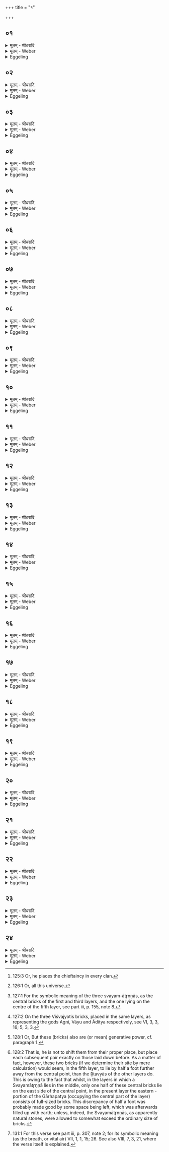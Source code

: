 +++
title = "१"

+++


## ०१
<details><summary>मूलम् - श्रीधरादि</summary>

ऋत᳘व्या ऽउ᳘पदधाति॥  
(त्यृ) ऋत᳘व ऽएते य᳘दृत᳘व्या ऽऋतू᳘ने᳘वैतदु᳘पदधाति त᳘देतत्स᳘र्व्वं य᳘दृत᳘व्याः संव्वत्स᳘रो वा᳘ ऽऋत᳘व्याः संव्वत्सर᳘ ऽइदᳫँ᳭ स᳘र्व्वमिद᳘मे᳘वैतत्स᳘र्व्वमु᳘पदधात्य᳘थो प्रज᳘ननमेत᳘त्संव्वत्सरो वा᳘ ऽऋत᳘व्याः संव्वत्सरः᳘ प्रज᳘ननं प्रज᳘ननमे᳘वैतदुपदधाति[[!!]]॥
</details>

<details><summary>मूलम् - Weber</summary>

ऋतॗव्या उ᳘पदधाति॥  
ऋत᳘व एते य᳘दृतॗव्या ऋतू᳘नेॗवैतदु᳘पदधाति त᳘देतत्स᳘र्वं य᳘दृतॗव्याः संवत्सरो वा᳘ ऋतॗव्याः संवत्सर᳘ इदᳫं स᳘र्वमिद᳘मेॗवैतत्स᳘र्वमु᳘पदधात्य᳘थो प्रज᳘ननमेत᳘त्संवत्सरो वा᳘ ऋतॗव्याः संवत्सरः᳘ प्रज᳘ननम् प्रज᳘ननमेॗवैतदु᳘पदधाति॥
</details>

<details><summary>Eggeling</summary>

1. He lays down two Ritavyā (seasonal bricks). The seasonal (bricks) are the same as these seasons: it is the seasons he thereby lays down. And, indeed, the seasonal ones are everything here, for the seasonal ones are the year, and the year is everything here: he thus lays down everything here. And generative power they also are,--for the seasonal ones are the year, and the year means generative power: it is generative power he thus lays down (or bestows on Agni and the Sacrificer).
</details>

## ०२
<details><summary>मूलम् - श्रीधरादि</summary>

य᳘द्वे᳘व ऽर्त᳘व्या ऽउपद᳘धाति[[!!]]॥  
क्षत्रं वा᳘ ऽऋत᳘व्या व्वि᳘श ऽइमा ऽइ᳘तरा ऽइ᳘ष्टकाः क्षत्रं त᳘द्वि᳘श्यत्ता᳘रं[[!!]] दधाति ताः स᳘र्व्वासु चि᳘तिषू᳘पदधाति स᳘र्व्वस्यां त᳘द्विशि᳘ क्षत्र᳘मत्ता᳘रं दधाति॥
</details>

<details><summary>मूलम् - Weber</summary>

य᳘द्वेव᳘ ऽर्तॗव्या उपद᳘धाति॥  
क्षत्र वा᳘ ऋतॗव्या वि᳘श इमा इ᳘तरा इ᳘ष्टकाः क्षत्रं त᳘द्विश्य᳘त्ता᳘रं दधाति ताः स᳘र्वासु चि᳘तिषू᳘पदधाति स᳘र्वस्यां त᳘द्विशि᳘ क्षत्र᳘मत्ता᳘रं दधाति॥
</details>

<details><summary>Eggeling</summary>

2. And, again, as to why he lays down seasonal (bricks),--the seasonal (ones) are the nobility and these other bricks are the peasantry: he thus places the nobility as the eater among the peasantry. He lays down (some of) them in all the layers: he thus places the nobility as the eater among the whole people [^egg_226].

[^egg_226]: 125:3 Or, he places the chieftaincy in every clan.
</details>

## ०३
<details><summary>मूलम् - श्रीधरादि</summary>

य᳘द्वे᳘व ऽर्त᳘व्या ऽउपद᳘धाति[[!!]]॥  
संव्वत्सर᳘ ऽए᳘षो ऽग्निः स᳘ ऽऋत᳘व्याभिः स᳘ᳫँ᳘हितः संव्वत्सर᳘मे᳘वैत᳘दृतुभिः[[!!]] सं᳘तनोति सं᳘दधाति ता वै ना᳘नाप्रभृतयः समानो᳘दर्का ऽऋत᳘वो वा᳘ ऽअसृज्यन्त ते᳘ सृष्टा ना᳘नै᳘वास᳘न्[[!!]]॥
</details>

<details><summary>मूलम् - Weber</summary>

य᳘द्वेव᳘ ऽर्तॗव्या उपद᳘धाति॥  
संवत्सर᳘ एॗषो ऽग्निः स᳘ ऋतॗव्याभिः स᳘ᳫं᳘हितः संवत्सर᳘मेॗवैत᳘दृतु᳘भिः सं᳘तनोति सं᳘दधाति ता वै ना᳘नाप्रभृतयः समानो᳘दर्का ऋत᳘वो वा᳘ असृज्यन्त ते᳘ सृष्टा ना᳘नैॗवासन्᳟᳟॥
</details>

<details><summary>Eggeling</summary>

3. And, again, as to why he lays down seasonal (bricks),--this fire-altar is the year, and it is joined together by means of the seasonal (bricks): he thus makes the year continuous, and joins it together, by means of the seasons. These (formulas of the seasonal bricks) begin in a different way, but end in the same way; for the seasons were created, and, when created, they were different.
</details>

## ०४
<details><summary>मूलम् - श्रीधरादि</summary>

(सं᳘स्ते) ते ऽब्रुवन्॥  
(न्न) न वा᳘ ऽइत्थᳫँ᳭ स᳘न्तः शक्ष्यामः प्र᳘जनयितुᳫँ᳭ रूपैः᳘ समा᳘यामे᳘ति त ऽए᳘कैकमृतु᳘ᳫँ᳘ रूपैः᳘ समा᳘यंस्त᳘स्मादे᳘कैकस्मिन्नृतौ स᳘र्व्वेषामृतूना᳘ᳫँ᳘ रूपं᳘ ता यन्ना᳘नाप्रभृतयो ना᳘ना ह्य᳘सृज्यन्ता᳘थ य᳘त्समानो᳘दर्का रूपै᳘र्हि[[!!]] समा᳘यन्॥
</details>

<details><summary>मूलम् - Weber</summary>

ते ऽब्रुवन्॥  
न वा᳘ इत्थᳫं स᳘न्तः शक्ष्यामः प्र᳘जनयितुं रूपैः᳘ समा᳘यामे᳘ति त ए᳘कैकमृतुं᳘ रूपैः᳘ समा᳘यंस्त᳘स्मादे᳘कैकस्मिन्नृतौ स᳘र्वेषामृतू᳘नां रूपं ता यन्ना᳘नाप्रभृतयो ना᳘ना ह्य᳘सृज्यन्ता᳘थ य᳘त्समानो᳘दर्का रूपैर्हि᳘ समा᳘यन्॥
</details>

<details><summary>Eggeling</summary>

4. They spake, 'While being thus, we shall not be

able to procreate: let us unite with our forms!' They united in each single season with their forms, whence there is in each single season the form of all the seasons. As to their (formulas) beginning in a different way, it is because they were created different (or separately); and as to their ending in the same way, it is because they united with their forms.
</details>

## ०५
<details><summary>मूलम् - श्रीधरादि</summary>

(न्त्स) स ऽउ᳘पदधाति॥  
त᳘पश्च तप᳘स्यश्च[[!!]] शैशिरा᳘वृतू ऽइ᳘ति ना᳘मनी ऽएनयोरेते ना᳘मभ्यामे᳘वैने ऽएतदु᳘पदधात्यसौ वा᳘ ऽआदित्यस्त᳘पस्त᳘स्मादेता᳘वृतू ऽअ᳘नन्तर्हितौ तद्य᳘देत᳘स्मादेता᳘वृतू ऽअ᳘नन्तर्हितौ त᳘स्मादेतौ त᳘पश्च तप᳘स्यश्च[[!!]]॥
</details>

<details><summary>मूलम् - Weber</summary>

स उ᳘पदधाति॥  
त᳘पश्च तपस्य᳘श्च शैशिरा᳘वृतू इ᳘ति ना᳘मनी एनयोरेते ना᳘मभ्यामेॗवैने एतदु᳘पदधात्यसौ वा᳘ आदित्यस्त᳘पस्त᳘स्मादेता᳘वृतू अ᳘नन्तर्हितौ तद्य᳘देत᳘स्मादेता᳘वृतू अ᳘नन्तर्हितौ त᳘स्मादेतौ त᳘पश्च तपस्य᳘श्च॥
</details>

<details><summary>Eggeling</summary>

5. He lays them down, with (Vāj. S. XV, 57), 'Tapa and Tapasya, the two dewy seasons,'--these are the names of these two: it is thus by their names that he lays them down. Tapa (the burner), doubtless, is yonder sun: from him these two seasons are not separated; and inasmuch as these two seasons are not separated from him, they are called Tapa and Tapasya.
</details>

## ०६
<details><summary>मूलम् - श्रीधरादि</summary>

(श्चा) अग्नेरन्तःश्ले᳘षो ऽसी᳘ति॥  
संव्वत्सर᳘ ऽए᳘षो ऽग्निः स᳘ ऽऋत᳘व्याभिः स᳘ᳫँ᳘हितः संव्वत्सर᳘मे᳘वैत᳘दृतु᳘भिः सं᳘तनोति सं᳘दधाति क᳘ल्पेतां द्या᳘वापृथिवी[[!!]] कल्पन्तामा᳘प ऽओ᳘षधय ऽइ᳘तीद᳘मे᳘वैतत्स᳘र्व्वमृतु᳘भिः कल्पयति क᳘ल्पन्तामग्न᳘यः पृ᳘थङ् मम ज्यै᳘ष्ठ्याय स᳘व्रता ऽइ᳘त्यग्न᳘यो हैते पृ᳘थग्य᳘देता ऽइ᳘ष्टकास्ते य᳘था ऽन᳘योर्ऋत्वोर्ज्यै᳘ष्ठ्याय क᳘ल्पेरन्नेव᳘मेत᳘दाह ये᳘ ऽअग्न᳘यः स᳘मनसो ऽन्तरा द्या᳘वापृथिवी᳘ ऽइमे ऽइ᳘ति य᳘थैव य᳘जुस्त᳘था ब᳘न्धुः शैशिरा᳘वृतू᳘ ऽअभिक᳘ल्पमाना ऽइ᳘न्द्रमिव देवा᳘ ऽअभिसं᳘विशन्त्वि᳘ति य᳘थे᳘न्द्रं देवा᳘ ऽअभिसं᳘विष्टा ऽएव᳘मिमा᳘वृतू ज्यै᳘ष्ठ्यायाभिसं᳘विशन्त्वि᳘त्येतद्द्वे ऽइ᳘ष्टके भवतो द्वौ हि मा᳘सावृतुः[[!!]] सकृ᳘त्सादयत्ये᳘कं त᳘दृतुं᳘ करोति॥
</details>

<details><summary>मूलम् - Weber</summary>

अग्नेरन्तःश्लेॗषो ऽसी᳘ति॥  
संवत्सर᳘ एॗषो ऽग्निः स᳘ ऋतॗव्याभिः स᳘ᳫं᳘हितः संवत्सरमेवैतदृतु᳘भिः सं᳘तनोति सं᳘दधाति क᳘ल्पेतां द्या᳘वापृथिवी᳘ कल्पन्तामा᳘प ओ᳘षधय इ᳘तीद᳘मेॗवैतत्स᳘र्वमृतु᳘भिः कल्पयति क᳘ल्पन्तामग्न᳘यः पृ᳘थङ्न᳘म ज्यै᳘ष्ठ्याय स᳘व्रता इ᳘त्यग्न᳘यो हैते पृ᳘थग्य᳘देता इ᳘ष्टकास्ते य᳘थान᳘योरृत्वोर्ज्यै᳘ष्ठ्याय क᳘ल्पेरन्नेव᳘मेत᳘दाह ये᳘ अग्न᳘यः स᳘मनसो ऽन्तरा द्या᳘वापृथिवी᳘ इमे इ᳘ति य᳘थैव य᳘जुस्त᳘था ब᳘न्धुः शैशिरा᳘वृतू᳘ अभिक᳘ल्पमाना इ᳘न्द्रमिव देवा᳘ अभिसं᳘विशन्त्वि᳘ति यथे᳘न्द्रं देवा᳘ अभिसं᳘विष्टा एव᳘मिमा᳘वृतू ज्यै᳘ष्ठ्यायाभिसं᳘विशन्त्वि᳘त्येतद्द्वे इ᳘ष्टके भवतो द्वौ हि मा᳘सावृतुः᳘ सकृ᳘त्सादयत्ये᳘कं त᳘दृतुं᳘ करोति॥
</details>

<details><summary>Eggeling</summary>

6. 'Agni's coupling-link thou art,'--this fire-altar is the year, and it is joined together by means of the seasonal (bricks): he thus makes the year continuous, and joins it together by means of the seasons;--'May Heaven and earth fit into one another! may the waters and plants fit into each other!'--he thereby makes everything here [^egg_227] to fit in by means of the seasons:--'May the fires fit into one another, each singly, working harmoniously together for my supremacy!'--for these single bricks are the same as those fires: he thus says this so that they may fit in with each other for the supremacy of those two seasons:--'whatever fires there are, at one with each other, within these two, Heaven and Earth;'--as the text is, so is its meaning;--'let them draw

[^egg_227]: 126:1 Or, all this universe.

together, fitting in with the two dewy seasons, even as the gods draw together unto Indra;'--that is, 'even as the gods are drawing together round Indra, so may they draw together for supremacy round these two seasons.' Two bricks there are, because the season consists of two months. Only once he 'settles' them: he thereby makes the season to be one.
</details>

## ०७
<details><summary>मूलम् - श्रीधरादि</summary>

तद्य᳘देते ऽअ᳘त्रोपद᳘धाति॥  
संव्वत्सर᳘ ऽए᳘षो ऽग्नि᳘रिम᳘ ऽउ लोकाः᳘ संव्वत्सरस्त᳘स्य द्यौ᳘रेव᳘ पञ्चमी चि᳘तिर्द्यौ᳘रस्य शि᳘शिर ऽऋतुस्तद्य᳘देते ऽअ᳘त्रोपद᳘धाति य᳘दे᳘वास्यैते᳘ ऽआत्म᳘नस्तदस्मिन्नेतत्प्र᳘तिदधाति[[!!]] त᳘स्मादेते ऽअत्रो᳘पदधाति[[!!]]॥
</details>

<details><summary>मूलम् - Weber</summary>

तद्य᳘देते अ᳘त्रोपद᳘धाति॥  
संवत्सर᳘ एॗषो ऽग्नि᳘रिम᳘ उ लोकाः᳘ संवत्सरस्त᳘स्य द्यौ᳘रेव᳘ पञ्चमी चि᳘तिर्द्यौ᳘रस्य शि᳘शिर ऋतुस्तद्य᳘देते अ᳘त्रोपद᳘धाति य᳘देॗवास्यैते᳘ आत्म᳘नस्त᳘दस्मिन्नेतत्प्र᳘तिदधाति त᳘स्मादेते᳘ अत्रो᳘पदधाति॥
</details>

<details><summary>Eggeling</summary>

7. And as to why he now lays down these two;--this fire-altar is the year, and the year is these worlds: the fifth layer of this (altar) is the sky, and the dewy season of this (year) is the sky; and when he now lays down these two (bricks), he thereby restores to his (Agni's) body what these two are thereto: this is why he now lays down these two (bricks).
</details>

## ०८
<details><summary>मूलम् - श्रीधरादि</summary>

य᳘द्वे᳘वैते ऽअ᳘त्रोपद᳘धाति॥  
प्रजा᳘पतिरे᳘षो ऽग्निः᳘ संव्वत्सर᳘ ऽउ प्रजा᳘पतिस्त᳘स्य शि᳘र ऽएव᳘ पञ्चमी चि᳘तिः शि᳘रो ऽस्य शि᳘शिर ऽऋतुस्तद्य᳘देते ऽअ᳘त्रोपद᳘धाति य᳘दे᳘वास्यैते ऽआत्म᳘नस्त᳘दस्मिन्नेतत्प्र᳘तिदधाति त᳘स्मादेते ऽअत्रो᳘पदधाति॥
</details>

<details><summary>मूलम् - Weber</summary>

य᳘द्वेॗवैते अ᳘त्रोपद᳘धाति॥  
प्रजा᳘पतिरेॗषो ऽग्निः᳘ संवत्सर᳘ उ प्रजा᳘पतिस्त᳘स्य शि᳘र एव᳘ पञ्चमी चि᳘तिः शि᳘रो ऽस्य शि᳘शिर ऋतुस्तद्य᳘देते अ᳘त्रोपद᳘धाति य᳘देॗवास्यैते आत्म᳘नस्त᳘दस्मिन्नेतत्प्र᳘तिदधाति त᳘स्मादेते अत्रो᳘पदधाति॥
</details>

<details><summary>Eggeling</summary>

8. And, again, as to why he now lays down these two;--this Agni (the fire-altar) is Prajāpati (the lord of generation), and Prajāpati is the year: the fifth layer is his (Agni's) head, and the dewy season is its (the year's) head; and when he now lays down these two (bricks), he thereby restores to his (or its) body what these two are thereto: this is why he now lays down these two (bricks).
</details>

## ०९
<details><summary>मूलम् - श्रीधरादि</summary>

स᳘ पुर᳘स्तात्स्वयमातृण्णा᳘यै च व्विश्व᳘ज्योतिषश्च ऽर्त᳘व्ये ऽउ᳘पदधाति॥  
द्यौर्वा᳘ ऽउत्तमा᳘ स्वयमातृ᳘ण्णा ऽऽदित्य᳘ ऽउत्तमा᳘ व्विश्व᳘ज्योतिरर्व्वाची᳘नं त᳘द्दिव᳘श्चादित्या᳘च्च ऽर्तू᳘न्दधाति त᳘स्मादर्व्वाची᳘नमेवा᳘त ऽऋतवो᳘ ऽथो प्रज᳘ननमेत᳘दर्व्वाची᳘नं त᳘द्दिव᳘श्चादित्या᳘श्च प्रज᳘ननं दधाति त᳘स्मादर्व्वाची᳘नमेवा᳘तः प्र᳘जायते स्थित᳘ᳫँ᳘ हैवा᳘तः प᳘राक्प्रज᳘ननं या᳘वन्तो᳘ ह्येव सना᳘ग्रे देवास्ता᳘वन्तो देवाः[[!!]]॥
</details>

<details><summary>मूलम् - Weber</summary>

स᳘ पुर᳘स्तात्स्वयमातृणा᳘यै च विश्व᳘ज्योतिषश्च ऽर्तॗव्ये उ᳘पदधाति॥  
द्यौर्वा᳘ उत्तमा᳘ स्वयमातृॗणादित्य᳘ उत्तमा᳘ विश्व᳘ज्योतिरर्वाची᳘नं त᳘द्दिव᳘श्चादित्या᳘च्च ऽर्तू᳘न्दधाति त᳘स्मादर्वाची᳘नमेवा᳘त ऋतवो᳘ ऽथो प्रज᳘ननमेत᳘दर्वाची᳘नं त᳘द्दिव᳘श्चादित्या᳘श्च प्रज᳘ननं दधाति त᳘स्मादर्वाची᳘नमेवा᳘तः प्र᳘जायते स्थित᳘ᳫं᳘ हैवा᳘तः प᳘राक्प्रज᳘ननं या᳘वन्तोॗ ह्येव सना᳘ग्रे देवास्ता᳘वन्तो देवाः᳟॥
</details>

<details><summary>Eggeling</summary>

9. He lays down the two seasonal ones prior to the naturally-perforated one and to the Viśvajyotis; for the last naturally-perforated one is the sky [^egg_228], and the last Viśvajyotis [^egg_229] (all-light brick) is

[^egg_228]: 127:1 For the symbolic meaning of the three svayam-ātr̥ṇṇās, as the central bricks of the first and third layers, and the one lying on the centre of the fifth layer, see part iii, p. 155, note 8.

[^egg_229]: 127:2 On the three Viśvajyotis bricks, placed in the same layers, as representing the gods Agni, Vāyu and Āditya respectively, see VI, 3, 3, 16; 5, 3, 3.

the sun: he thus places the seasons on this side of the sky and the sun; whence the seasons are on this side thereof. But generative power there also is (in these seasonal bricks) [^egg_230]: he thus places generative power on this side of the sky and the sun; whence procreation takes place only on this side of them, but stationary, indeed, is procreation beyond them, for just as many gods as there were of old, so many there are now.

[^egg_230]: 128:1 Or, But these (bricks) also are (or mean) generative power, cf. paragraph 1.
</details>

## १०
<details><summary>मूलम् - श्रीधरादि</summary>

(ऽ) अ᳘थ प्रथमा᳘यै स्वयमातृण्णा᳘यै प्रथमा᳘यै च व्विश्व᳘ज्योतिष ऽउप᳘रिष्टादृत᳘व्ये ऽउ᳘पदधाति॥  
(ती) इयं वै᳘ प्रथमा᳘ स्वयमातृ᳘ण्णा ऽग्निः᳘ प्रथमा᳘ व्विश्व᳘ज्योतिस्त᳘दूर्ध्वा᳘नृतून्दधाति[[!!]] त᳘स्मादित᳘ ऽऊर्ध्वा᳘ ऽऋतवो᳘ ऽथो प्रज᳘ननमेत᳘दितस्त᳘दूर्ध्वं᳘ प्रज᳘ननं दधाति त᳘स्मादित᳘ ऽऊर्ध्व᳘मेव प्र᳘जायते॥
</details>

<details><summary>मूलम् - Weber</summary>

अ᳘थ प्रथमा᳘यै स्वयमातृणा᳘यै प्रथमा᳘यै च विश्व᳘ज्योतिष उप᳘रिष्टादृतॗव्ये उ᳘पदधाति॥  
इयं वै᳘ प्रथमा᳘ स्वयमातृॗणाग्निः᳘ प्रथमा᳘ विश्व᳘ज्योतिस्त᳘दूर्ध्वा᳘नृतू᳘न्दधाति त᳘स्मादित᳘ ऊर्ध्वा᳘ ऋतवो᳘ ऽथो प्रज᳘ननमेत᳘दितस्त᳘दूर्ध्व᳘म् प्रज᳘ननं दधाति त᳘स्मादित᳘ ऊर्ध्व᳘मेव प्र᳘जायते॥
</details>

<details><summary>Eggeling</summary>

10. Now, the (first) two seasonal (bricks) he lays down subsequently to the first naturally-perforated one, and to the first Viśvajyotis; for the first naturally-perforated one is this (earth), and the first Viśvajyotis is Agni: thereupon he places the seasons, whence the seasons are upwards from this (earth). But generative power there also is therein: he thus places generative power above this (earth); whence procreation only takes place above (upon, not under) this (earth).
</details>

## ११
<details><summary>मूलम् - श्रीधरादि</summary>

ता न᳘ व्यूहेत्॥  
(न्ने᳘) ने᳘दृतून्व्यू᳘हानी᳘ति यो वै᳘ म्रिय᳘त ऽऋत᳘वो ह त᳘स्मै[[!!]] व्युह्यन्ते त᳘स्माद्य᳘त्रैव[[!!]] प्रथमे᳘ ऽउपद᳘धाति तत्स᳘र्व्वा ऽउ᳘पदध्यात्॥
</details>

<details><summary>मूलम् - Weber</summary>

ता नॗ व्यूहेत्॥  
ने᳘दृतून्व्यू᳘हानी᳘ति यो वै᳘ म्रिय᳘त ऋत᳘वो ह त᳘स्मैॗ व्युह्यन्ते त᳘स्माद्य᳘त्रैव᳘ प्रथमे᳘ उपद᳘धाति तत्स᳘र्वा उ᳘पदध्यात्॥
</details>

<details><summary>Eggeling</summary>

11. Let him not derange these (seasonal bricks) [^egg_231] lest he should derange the seasons, for deranged are

[^egg_231]: 128:2 That is, he is not to shift them from their proper place, but place each subsequent pair exactly on those laid down before. As a matter of fact, however, these two bricks (if we determine their site by mere calculation) would seem, in the fifth layer, to lie by half a foot further away from the central point, than the R̥tavyās of the other layers do. This is owing to the fact that whilst, in the layers in which a Svayamātr̥ṇṇā lies in the middle, only one half of these central bricks lie on the east side of the central point, in the present layer the eastern -portion of the Gārhapatya (occupying the central part of the layer) consists of full-sized bricks. This discrepancy of half a foot was probably made good by some space being left, which was afterwards filled up with earth; unless, indeed, the Svayamātr̥ṇṇās, as apparently natural stones, were allowed to somewhat exceed the ordinary size of bricks.

the seasons for him who dies: hence, in whatever place he lays down the first two, there let him lay down all.
</details>

## १२
<details><summary>मूलम् - श्रीधरादि</summary>

(द᳘) अ᳘थो ऽइमे वै᳘ लोका᳘ ऽऋत᳘व्याः॥  
(ऽ) इमांस्त᳘ल्लोका᳘नूर्ध्वांश्चितिभिश्चिनोत्य᳘थो[[!!]] क्षत्रं वा᳘ ऽऋत᳘व्याः क्षत्रं त᳘दूर्ध्वं चि᳘तिभिश्चिनोत्य᳘थो संव्वत्सरो वा᳘ ऽऋतव्याः[[!!]] संव्वत्सरं त᳘दूर्ध्वं चि᳘तिभिश्चिनोति ता᳘ नान्य᳘या य᳘जुष्मत्ये᳘ष्टकयोप᳘रिष्टादभ्युपदध्यान्ने᳘त्क्षत्रं᳘[[!!]] व्वि᳘शा ऽभ्युपद᳘धानी᳘ति॥
</details>

<details><summary>मूलम् - Weber</summary>

अ᳘थो इमे वै᳘ लोका᳘ ऋतॗव्याः॥  
इमांस्त᳘ल्लोका᳘नूर्ध्वांश्चि᳘तिभिश्चिनोत्य᳘थो क्षत्रं वा᳘ ऋतॗव्याः क्षत्रं त᳘दूर्ध्वं चि᳘तिभिश्चिनोत्य᳘थो संवत्सरो वा᳘ ऋतॗव्याः संवत्सरं त᳘दूर्ध्वं चि᳘तिभिश्चिनोति ताॗ नान्य᳘या य᳘जुष्मत्ये᳘ष्टकयोप᳘रिष्टादभ्यु᳘पदध्यान्ने᳘त्क्षत्रं᳘ विॗशाभ्युपद᳘धानी᳘ति॥
</details>

<details><summary>Eggeling</summary>

12. But the seasonal (bricks), indeed, are also these (three) worlds: by the (different) layers he thus builds up these worlds one above the other. And the seasonal (bricks), indeed, are also the nobility: by the (different) layers he thus builds up the nobility above (the peasantry). And the seasonal ones, indeed, are also the year: by the (different) layers he thus builds up the year. Let him not thereafter place over them any other brick with a sacrificial formula, lest he should place the peasantry above the nobility.
</details>

## १३
<details><summary>मूलम् - श्रीधरादि</summary>

ता᳘ हैता᳘ ऽएव᳘ संया᳘न्यः॥  
(ऽ) एतद्वै᳘ देवा᳘ ऽऋत᳘व्याभिरे᳘वेमाँ᳘ल्लोकान्त्स᳘मयुरित᳘श्चोर्ध्वा᳘नमुतश्चार्व्वा᳘चस्त᳘थै᳘वैतद्य᳘जमान ऽऋत᳘व्याभिरे᳘वेमाँ᳘ल्लोकान्त्सं᳘यातीत᳘श्चोर्ध्वा᳘नमु᳘तश्चार्व्वा᳘चः॥
</details>

<details><summary>मूलम् - Weber</summary>

ता᳘ हैता᳘ एव᳘ संया᳘न्यः॥  
एतद्वै᳘ देवा᳘ ऋतॗव्याभिरेॗवेमां᳘लोकान्त्स᳘मयुरित᳘श्चोर्ध्वा᳘नमु᳘तश्चार्वा᳘चस्त᳘थैॗवैतद्य᳘जमान ऋतॗव्याभिरेॗवेमां᳘लोकान्त्सं᳘यातीत᳘श्चोर्ध्वा᳘नमु᳘तश्चार्वा᳘चः॥
</details>

<details><summary>Eggeling</summary>

13. Now these same (bricks) are indeed steppingstones, for by means of the seasonal (bricks) the gods then stepped over these worlds, hath from hence upwards and from above downwards: and in like manner does the Sacrificer now, by means of the seasonal (bricks), step over these worlds, both from hence upwards and from above downwards.
</details>

## १४
<details><summary>मूलम् - श्रीधरादि</summary>

(स्त᳘) त᳘दु ह च᳘रकाध्वर्यवः॥  
(वो ऽन्या᳘) अन्या᳘ ऽएव᳘ संया᳘नीरित्यु᳘पदधति न त᳘था कुर्यादत्य᳘हैव᳘ रेच᳘यन्त्येता᳘ ऽउ ऽएव᳘ संया᳘न्यः॥
</details>

<details><summary>मूलम् - Weber</summary>

त᳘दु ह च᳘रकाध्वर्यवः॥  
अन्या᳘ एव᳘ संया᳘नीरित्यु᳘पदधति न त᳘था कुर्यादत्यहैव᳘ रेचयन्त्येता᳘ उ एव᳘ संया᳘न्यः॥
</details>

<details><summary>Eggeling</summary>

14. Now, the Carakādhvaryus lay down here yet other 'stepping-stones'; but let him not do so, for they do what is redundant, and these are indeed (all) the stepping-stones.
</details>

## १५
<details><summary>मूलम् - श्रीधरादि</summary>

(न्यो᳘ ऽथ) अ᳘थ व्विश्व᳘ज्योतिषमु᳘पदधाति॥  
(त्या) आदित्यो᳘ वा᳘ ऽउत्तमा᳘ व्विश्व᳘ज्योतिरादित्यो᳘ ह्ये᳘वामुष्मिँल्लोके[[!!]] व्वि᳘श्वं ज्यो᳘तिरादित्य᳘मे᳘वैतदु᳘पदधाति॥
</details>

<details><summary>मूलम् - Weber</summary>

अ᳘थ विश्व᳘ज्योतिषमु᳘पदधाति॥  
आदित्यो वा᳘ उत्तमा᳘ विश्व᳘ज्योतिरादित्योॗ ह्येॗवामु᳘ष्मिंलोके᳘ विश्व᳘ज्योतिरादित्य᳘मेॗवैतदु᳘पदधाति॥
</details>

<details><summary>Eggeling</summary>

15. He then lays down a Viśvajyotis (all-light brick);--the last Viśvajyotis, doubtless, is the sun, for in yonder (celestial) world the sun, indeed, is 'all the light': it is the sun he thereby sets up.
</details>

## १६
<details><summary>मूलम् - श्रीधरादि</summary>

य᳘द्वेव᳘ व्विश्व᳘ज्योतिषमुपद᳘धाति॥  
प्रजा वै᳘ व्विश्व᳘ज्योतिः प्रजा᳘ ह्येव व्वि᳘श्वं ज्यो᳘तिः प्रज᳘ननमे᳘वैतदु᳘पदधाति॥
</details>

<details><summary>मूलम् - Weber</summary>

य᳘द्वेव᳘ विश्व᳘ज्योतिषमुपद᳘धाति॥  
प्रजा वै᳘ विश्व᳘ज्योतिः प्रजाॗ ह्येव वि᳘श्वं ज्यो᳘तिः प्रज᳘ननमेॗवैतदु᳘पदधाति॥
</details>

<details><summary>Eggeling</summary>

16. And, again, as to why he lays down a Viśvajyotis:--the Viśvajyotis, doubtless, means progeny, for progeny indeed is all the light:--he thus lays generative power into it (or into him, Agni and the Sacrificer).
</details>

## १७
<details><summary>मूलम् - श्रीधरादि</summary>

स᳘ पुर᳘स्तात्स्वयमातृण्णा᳘यै व्विश्व᳘ज्योतिषमु᳘पदधाति॥  
द्यौर्वा᳘ ऽउत्तमा᳘ स्वयमातृ᳘ण्णादित्य᳘ ऽउत्तमा᳘[[!!]] व्विश्व᳘ज्योतिरर्व्वाची᳘नं त᳘द्दिव᳘ ऽआदित्यं᳘ दधाति त᳘स्मादे᳘षो ऽर्व्वाची᳘नमेवा᳘तस्तपत्य᳘थो प्रज᳘ननमेत᳘दर्व्वाची᳘नं त᳘द्दिवः᳘ प्रज᳘ननं दधाति त᳘स्मादर्व्वाची᳘नमेवा᳘तः प्र᳘जायते॥
</details>

<details><summary>मूलम् - Weber</summary>

स᳘ पुर᳘स्तात्स्वयमातृणा᳘यै विश्व᳘ज्योतिषमु᳘पदधाति॥  
द्यौर्वा᳘ उत्तमा᳘ स्वयमातृॗणादि᳘त्य᳘ उत्तमा᳘ विश्व᳘ज्योतिरर्वाची᳘नं त᳘द्दिव᳘ आदित्यं᳘ दधाति त᳘स्मादेॗषो ऽर्वाची᳘नमेवा᳘तस्तप त्य᳘थो प्रज᳘ननमेत᳘दर्वाची᳘नं त᳘द्दिवः᳘ प्रज᳘ननं दधाति त᳘स्मादर्वाची᳘नमेवा᳘तः प्र᳘जायते॥
</details>

<details><summary>Eggeling</summary>

17. He lays down the Viśvajyotis prior to the naturally-perforated one;--for the last naturally-perforated one is the sky, and the last Viśvajyotis is the sun: he thus places the sun on this side (below) the sky, whence he burns only on this side thereof. But there also is generative power therein: he thus places generative power on this side of the sky, whence procreation takes place only on this side thereof.
</details>

## १८
<details><summary>मूलम् - श्रीधरादि</summary>

(ते᳘ ऽथ) अ᳘थ प्रथमा᳘यै स्वयमातृण्णा᳘यै॥  
(या ऽउ) उप᳘रिष्टाद्विश्व᳘ज्योतिषमु᳘पदधातीयं वै᳘ प्रथमा᳘ स्वयमातृ᳘ण्णा ऽग्निः᳘ प्रथमा᳘ व्विश्व᳘ज्योतिरितस्त᳘दूर्ध्व᳘मग्निं᳘ दधाति तस्मादित᳘ ऽऽऊ᳘र्ध्वो ऽग्नि᳘र्दीप्यते᳘ ऽथो प्रज᳘ननमेत᳘दितस्तदूर्ध्वं᳘[[!!]] प्र᳘जननं दधाति त᳘स्मादित᳘ ऽऊर्ध्व᳘मेव प्र᳘जायते॥
</details>

<details><summary>मूलम् - Weber</summary>

अ᳘थ प्रथमा᳘यै स्वयमातृणा᳘यै॥  
उप᳘रिष्टाद्विश्व᳘ज्योतिषमु᳘पदधातीयं वै᳘ प्रथमा᳘ स्वयमातृॗणाग्निः᳘ प्रथमा᳘ विश्व᳘ज्योतिरितस्त᳘दूर्ध्व᳘मग्निं᳘ दधाति तस्मादित᳘ ऊॗर्ध्वो ऽग्नि᳘र्दीप्यते᳘ ऽथो प्रज᳘ननमेत᳘दितस्त᳘दूर्ध्व᳘म् प्र᳘जननं दधाति त᳘स्मादित᳘ ऊर्ध्व᳘मेव प्र᳘जायते॥
</details>

<details><summary>Eggeling</summary>

18. Now the (first) Viśvajyotis he lays down subsequent to the first naturally-perforated one; for the first naturally-perforated one is this (earth), and the first Viśvajyotis is Agni: he thus sets up Agni upwards from this (earth), whence the fire blazes upwards from here. But there also is generative power therein: he thus places generative power above this (earth), whence procreation only takes place above this (earth).
</details>

## १९
<details><summary>मूलम् - श्रीधरादि</summary>

(ते᳘ ऽथ) अ᳘थ मध्यमा᳘यै स्वयमातृण्णा᳘यै॥  
(या ऽउ) उप᳘रिष्टाद्विश्व᳘ज्योतिषमु᳘पदधात्यन्त᳘रिक्षं वै᳘ मध्यमा᳘ स्वयमातृण्णा᳘ व्वायु᳘र्मध्यमा᳘ व्विश्व᳘ज्योतिरन्त᳘रिक्षे त᳘द्वायुं᳘ दधाति त᳘स्मादय᳘मन्त᳘रिक्षे व्वायुः[[!!]]॥
</details>

<details><summary>मूलम् - Weber</summary>

अ᳘थ मध्यमा᳘यै स्वयमातृणा᳘यै॥  
उप᳘रिष्टाद्विश्व᳘ज्योतिषमु᳘पदधात्यन्त᳘रिक्षं वै᳘ मध्यमा᳘ स्वयमातृणा᳘ वायु᳘र्मध्यमा᳘ विश्व᳘ज्योतिरन्त᳘रिक्षे त᳘द्वायुं᳘ दधाति त᳘स्मादय᳘मन्त᳘रिक्षे वायुः᳟॥
</details>

<details><summary>Eggeling</summary>

19. And the (second) Viśvajyotis he lays down subsequent to the second naturally-perforated one (in the third, or central) layer; for the second naturally-perforated one is the air, and the second Viśvajyotis is Vāyu (the wind): he thus places the wind in the air, whence that wind (has his abode) in the air.
</details>

## २०
<details><summary>मूलम् - श्रीधरादि</summary>

(स्ता᳘) ता᳘न्येता᳘नि ज्यो᳘तीᳫँ᳭षि॥  
तद्य᳘देता᳘ ऽएव᳘मुपद᳘धात्येता᳘न्ये᳘वैतज्ज्यो᳘तीᳫँ᳭षि सम्य᳘ञ्चि दधाति त᳘स्मादित᳘ ऽऊ᳘र्ध्वो ऽग्निर्दी᳘प्यते ऽर्व्वा᳘ङ्सा᳘वादित्य᳘स्तपत्यन्त᳘रिक्षे ऽयं᳘ तिर्य᳘ङ् व्वायुः᳘ पवते॥
</details>

<details><summary>मूलम् - Weber</summary>

ता᳘न्येता᳘नि ज्यो᳘तींषि॥  
तद्य᳘देता᳘ एव᳘मुपद᳘धात्येता᳘न्येॗवैतज्ज्यो᳘तींषि सम्य᳘ञ्चि दधाति त᳘स्मादित᳘ ऊॗर्ध्वो ऽग्निर्दी᳘प्यते ऽर्वा᳘ङ्सा᳘वादित्य᳘स्तपत्यन्त᳘रिक्षे ऽयं᳘ तिर्य᳘ङ् वायुः᳘ पवते॥
</details>

<details><summary>Eggeling</summary>

20. These (three) then are the lights;--and when he lays down these (three Viśvajyotis bricks) in this way, he thereby sets up those same lights so as to face each other; and hence the fire blazes upwards from this (earth), and yonder sun shines downwards, and that wind blows sideways in the air.
</details>

## २१
<details><summary>मूलम् - श्रीधरादि</summary>

परमेष्ठी᳘ त्वा सादयत्वि᳘ति॥  
परमेष्ठी᳘ ह्येतां᳘ पञ्चमीं चि᳘तिम᳘पश्यद्दिव᳘स्पृष्ठे ज्यो᳘तिष्मतीमि᳘ति दिवो᳘ ह्यसौ᳘[[!!]] पृष्ठे ज्यो᳘तिष्मानादित्यः[[!!]]॥
</details>

<details><summary>मूलम् - Weber</summary>

परमेष्ठी᳘ त्वा सादयत्वि᳘ति॥  
परमेष्ठीॗ ह्येता᳘म् पञ्चमीं चि᳘तिम᳘पश्यद्दिव᳘स्पृष्ठे ज्यो᳘तिष्मतीमि᳘ति दिवो ह्य᳘सौ᳘ पृष्ठे ज्यो᳘तिष्मानादित्यः᳟॥
</details>

<details><summary>Eggeling</summary>

21. [He 'settles' the Viśvajyotis, with, Vāj. S. XV, 58], 'May Parameshṭḥin settle thee'--for Parameshṭḥin saw this fifth layer;--'on the back

of the sky, thee, the luminous one!'--for on the back of the sky is yonder luminous sun.
</details>

## २२
<details><summary>मूलम् - श्रीधरादि</summary>

(त्यो) व्वि᳘श्वस्मै प्राणा᳘यापाना᳘य॥  
व्यानाये᳘ति प्राणो वै᳘ व्विश्व᳘ज्योतिः स᳘र्व्वस्मा ऽउ वा᳘ ऽएत᳘स्मै प्राणो व्वि᳘श्वं ज्यो᳘तिर्यच्छे᳘ति स᳘र्व्वं ज्यो᳘तिर्यच्छे᳘त्येतत्सू᳘र्यस्ते᳘ ऽधिपतिरि᳘ति सू᳘र्यमे᳘वास्या ऽअ᳘धिपतिं करोति सादयित्वा सू᳘ददोहसा᳘ ऽधिवदति त᳘स्योक्तो ब᳘न्धुः॥
</details>

<details><summary>मूलम् - Weber</summary>

वि᳘श्वस्मै प्राणा᳘यापाना᳘य॥  
व्यानाये᳘ति प्राणो वै᳘ विश्व᳘ज्योतिः स᳘र्वस्मा उ वा᳘ एत᳘स्मै प्राणो वि᳘श्वं ज्यो᳘तिर्यछे᳘ति स᳘र्वं ज्यो᳘तिर्यछे᳘त्येतत्सू᳘र्यस्ते᳘ ऽधिपतिरि᳘ति सू᳘र्यमेॗवास्या अ᳘धिपतिं करोति सादयित्वा सू᳘ददोहसा᳘धिवदति त᳘स्योक्तो ब᳘न्धुः॥
</details>

<details><summary>Eggeling</summary>

22. 'For all out-breathing, and off-breathing, and through-breathing,'--for the Viśvajyotis is the breath, and breath, indeed, is (necessary) for everything here;--'bestow thou all the light!'--that is, 'bestow thou the whole (or every) light;'--'Sūrya is thine overlord,'--he thereby makes Sūrya (the sun) its overlord. Having 'settled' it, he pronounces the Sūdadohas on it: its (symbolical) meaning has been told [^egg_232].

[^egg_232]: 131:1 For this verse see part iii, p. 307, note 2; for its symbolic meaning (as the breath, or vital air) VII, 1, 1, 15; 26. See also VIII, 7, 3, 21, where the verse itself is explained.
</details>

## २३
<details><summary>मूलम् - श्रीधरादि</summary>

(स्ता᳘) ता᳘ हैता᳘ ऽएव᳘ संया᳘न्यः॥  
(ऽ) एतद्वै᳘ देवा᳘ व्विश्व᳘ज्योतिर्भिरे᳘वेमाँ᳘ल्लोकान्त्स᳘मयुरित᳘श्चोर्ध्वा᳘नमु᳘तश्चार्व्वा᳘चस्त᳘थै᳘वैतद्य᳘जमानो व्विश्व᳘ज्योतिर्भिरे᳘वेमाँ᳘ल्लोकान्त्सं᳘यातीत᳘श्चोर्ध्वा᳘नमु᳘तश्चार्वा᳘चः॥
</details>

<details><summary>मूलम् - Weber</summary>

ता᳘ हैता᳘ एव᳘ संया᳘न्यः॥  
एतद्वै᳘ देवा᳘ विश्व᳘ज्योतिर्भिरेॗवेमांलोकान्त्स᳘मयुरित᳘श्चोर्ध्वा᳘नमु᳘तश्चार्वा᳘चस्त᳘थैॗवैतद्य᳘जमानो विश्व᳘ज्योतिर्भिरेॗवेमां᳘लोकान्त्सं᳘यातीत᳘श्चोर्ध्वा᳘नमु᳘तुश्चार्वा᳘चः॥
</details>

<details><summary>Eggeling</summary>

23. Now, these (bricks) are indeed stepping-stones, for by means of the Viśvajyotis (bricks) the gods then stepped over these worlds, both from hence upwards, and from above downwards: and in like manner does the Sacrificer now, by means of the Viśvajyotis, step over these worlds, both from hence upwards, and from above downwards.
</details>

## २४
<details><summary>मूलम् - श्रीधरादि</summary>

(स्त᳘) त᳘दु ह च᳘रकाध्वर्यवः॥  
(वो ऽन्या᳘) अन्या᳘ ऽएव᳘ संया᳘नीरित्यु᳘पदधति न त᳘था कुर्यादत्य᳘हैव रेच᳘यन्त्येता᳘ ऽउ ऽएव᳘ संया᳘न्यः॥
</details>
<details><summary>मूलम् - Weber</summary>

त᳘दु ह च᳘रकाध्वर्यवो॥  
ऽन्या᳘ एव᳘ संया᳘नीरित्यु᳘पदधति न त᳘था कुर्यादत्य᳘हैव᳘ रेचयन्त्येता᳘ उ एव᳘ संया᳘न्यः॥
</details>
<details><summary>Eggeling</summary>

24. Now, the Carakādhvaryus lay down here yet other 'stepping-stones'; but let him not do so, for they do what is redundant, and these are indeed the stepping-stones.
</details>

